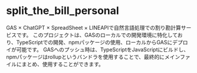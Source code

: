 # split_the_bill_personal
GAS × ChatGPT × SpreadSheet × LINEAPIで自然言語処理での割り勘計算サービスです。
このプロジェクトは、GASのローカルでの開発環境に特化しており、TypeScriptでの開発、npmパッケージの使用、ローカルからGASにデプロイが可能です。
GASへのプッシュ時は、TypeScriptをJavaScriptにビルドし、npmパッケージはrollupというバンドラを使用することで、最終的にメインファイルにまとめ、使用することができます。

